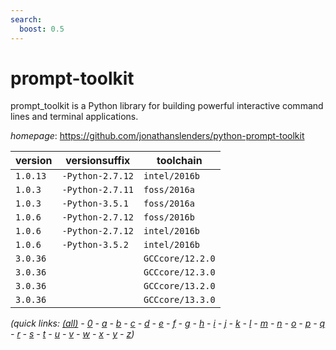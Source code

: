 ```yaml
---
search:
  boost: 0.5
---
```

# prompt-toolkit

prompt_toolkit is a Python library for building powerful interactive command lines and  terminal applications.

*homepage*: <https://github.com/jonathanslenders/python-prompt-toolkit>

version | versionsuffix | toolchain
--------|---------------|----------
``1.0.13`` | ``-Python-2.7.12`` | ``intel/2016b``
``1.0.3`` | ``-Python-2.7.11`` | ``foss/2016a``
``1.0.3`` | ``-Python-3.5.1`` | ``foss/2016a``
``1.0.6`` | ``-Python-2.7.12`` | ``foss/2016b``
``1.0.6`` | ``-Python-2.7.12`` | ``intel/2016b``
``1.0.6`` | ``-Python-3.5.2`` | ``intel/2016b``
``3.0.36`` |  | ``GCCcore/12.2.0``
``3.0.36`` |  | ``GCCcore/12.3.0``
``3.0.36`` |  | ``GCCcore/13.2.0``
``3.0.36`` |  | ``GCCcore/13.3.0``


*(quick links: [(all)](../index.md) - [0](../0/index.md) - [a](../a/index.md) - [b](../b/index.md) - [c](../c/index.md) - [d](../d/index.md) - [e](../e/index.md) - [f](../f/index.md) - [g](../g/index.md) - [h](../h/index.md) - [i](../i/index.md) - [j](../j/index.md) - [k](../k/index.md) - [l](../l/index.md) - [m](../m/index.md) - [n](../n/index.md) - [o](../o/index.md) - [p](../p/index.md) - [q](../q/index.md) - [r](../r/index.md) - [s](../s/index.md) - [t](../t/index.md) - [u](../u/index.md) - [v](../v/index.md) - [w](../w/index.md) - [x](../x/index.md) - [y](../y/index.md) - [z](../z/index.md))*

